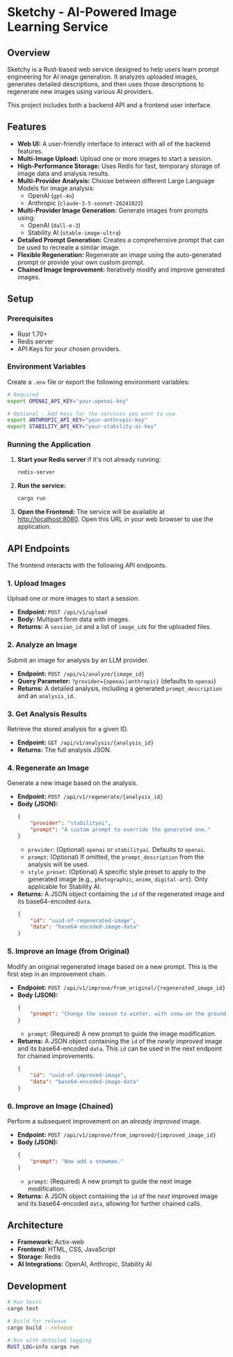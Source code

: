 # Sketchy - AI-Powered Image Learning Service

## Overview
Sketchy is a Rust-based web service designed to help users learn prompt engineering for AI image generation. It analyzes uploaded images, generates detailed descriptions, and then uses those descriptions to regenerate new images using various AI providers.

This project includes both a backend API and a frontend user interface.

## Features
- **Web UI:** A user-friendly interface to interact with all of the backend features.
- **Multi-Image Upload:** Upload one or more images to start a session.
- **High-Performance Storage:** Uses Redis for fast, temporary storage of image data and analysis results.
- **Multi-Provider Analysis:** Choose between different Large Language Models for image analysis:
    - OpenAI (`gpt-4o`)
    - Anthropic (`claude-3-5-sonnet-20241022`)
- **Multi-Provider Image Generation:** Generate images from prompts using:
    - OpenAI (`dall-e-3`)
    - Stability AI (`stable-image-ultra`)
- **Detailed Prompt Generation:** Creates a comprehensive prompt that can be used to recreate a similar image.
- **Flexible Regeneration:** Regenerate an image using the auto-generated prompt or provide your own custom prompt.
- **Chained Image Improvement:** Iteratively modify and improve generated images.

## Setup

### Prerequisites
- Rust 1.70+
- Redis server
- API Keys for your chosen providers.

### Environment Variables
Create a `.env` file or export the following environment variables:
```bash
# Required
export OPENAI_API_KEY="your-openai-key"

# Optional - Add keys for the services you want to use
export ANTHROPIC_API_KEY="your-anthropic-key"
export STABILITY_API_KEY="your-stability-ai-key"
```

### Running the Application

1.  **Start your Redis server** if it's not already running:
    ```bash
    redis-server
    ```

2.  **Run the service:**
    ```bash
    cargo run
    ```

3.  **Open the Frontend:**
    The service will be available at [http://localhost:8080](http://localhost:8080). Open this URL in your web browser to use the application.

## API Endpoints

The frontend interacts with the following API endpoints.

### 1. Upload Images
Upload one or more images to start a session.
- **Endpoint:** `POST /api/v1/upload`
- **Body:** Multipart form data with images.
- **Returns:** A `session_id` and a list of `image_id`s for the uploaded files.

### 2. Analyze an Image
Submit an image for analysis by an LLM provider.
- **Endpoint:** `POST /api/v1/analyze/{image_id}`
- **Query Parameter:** `?provider={openai|anthropic}` (defaults to `openai`)
- **Returns:** A detailed analysis, including a generated `prompt_description` and an `analysis_id`.

### 3. Get Analysis Results
Retrieve the stored analysis for a given ID.
- **Endpoint:** `GET /api/v1/analysis/{analysis_id}`
- **Returns:** The full analysis JSON.

### 4. Regenerate an Image
Generate a new image based on the analysis.
- **Endpoint:** `POST /api/v1/regenerate/{analysis_id}`
- **Body (JSON):**
    ```json
    {
        "provider": "stabilityai",
        "prompt": "A custom prompt to override the generated one."
    }
    ```
    - `provider`: (Optional) `openai` or `stabilityai`. Defaults to `openai`.
    - `prompt`: (Optional) If omitted, the `prompt_description` from the analysis will be used.
    - `style_preset`: (Optional) A specific style preset to apply to the generated image (e.g., `photographic`, `anime`, `digital-art`). Only applicable for Stability AI.
- **Returns:** A JSON object containing the `id` of the regenerated image and its base64-encoded `data`.
    ```json
    {
        "id": "uuid-of-regenerated-image",
        "data": "base64-encoded-image-data"
    }
    ```

### 5. Improve an Image (from Original)
Modify an original regenerated image based on a new prompt. This is the first step in an improvement chain.
- **Endpoint:** `POST /api/v1/improve/from_original/{regenerated_image_id}`
- **Body (JSON):**
    ```json
    {
        "prompt": "Change the season to winter, with snow on the ground."
    }
    ```
    - `prompt`: (Required) A new prompt to guide the image modification.
- **Returns:** A JSON object containing the `id` of the *newly improved* image and its base64-encoded `data`. This `id` can be used in the next endpoint for chained improvements.
    ```json
    {
        "id": "uuid-of-improved-image",
        "data": "base64-encoded-image-data"
    }
    ```

### 6. Improve an Image (Chained)
Perform a subsequent improvement on an *already improved* image.
- **Endpoint:** `POST /api/v1/improve/from_improved/{improved_image_id}`
- **Body (JSON):**
    ```json
    {
        "prompt": "Now add a snowman."
    }
    ```
    - `prompt`: (Required) A new prompt to guide the next image modification.
- **Returns:** A JSON object containing the `id` of the *next* improved image and its base64-encoded `data`, allowing for further chained calls.

## Architecture
- **Framework:** Actix-web
- **Frontend:** HTML, CSS, JavaScript
- **Storage:** Redis
- **AI Integrations:** OpenAI, Anthropic, Stability AI

## Development
```bash
# Run tests
cargo test

# Build for release
cargo build --release

# Run with detailed logging
RUST_LOG=info cargo run
```